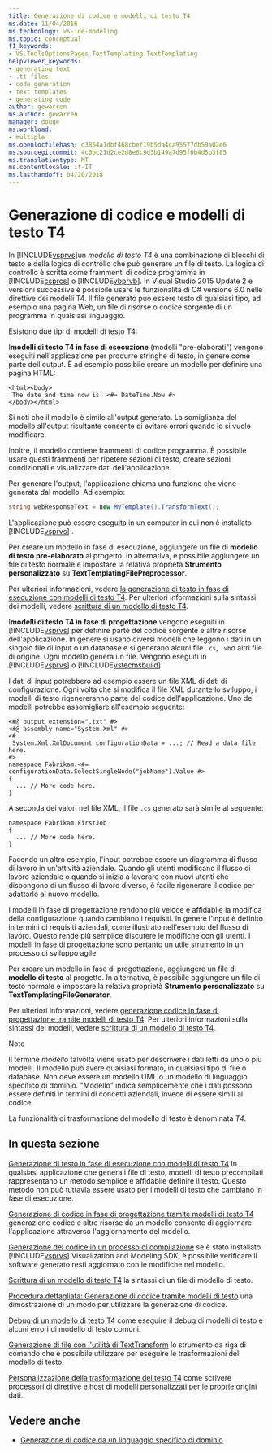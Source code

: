 ```yaml
---
title: Generazione di codice e modelli di testo T4
ms.date: 11/04/2016
ms.technology: vs-ide-modeling
ms.topic: conceptual
f1_keywords:
- VS.ToolsOptionsPages.TextTemplating.TextTemplating
helpviewer_keywords:
- generating text
- .tt files
- code generation
- text templates
- generating code
author: gewarren
ms.author: gewarren
manager: douge
ms.workload:
- multiple
ms.openlocfilehash: d3864a1dbf468cbef19b5da4ca95577db59a02e6
ms.sourcegitcommit: 4c0bc21d2ce2d8e6c9d3b149a7d95f0b4d5b3f85
ms.translationtype: MT
ms.contentlocale: it-IT
ms.lasthandoff: 04/20/2018
---
```

# <a name="code-generation-and-t4-text-templates"></a>Generazione di codice e modelli di testo T4
In [!INCLUDE[vsprvs](../code-quality/includes/vsprvs_md.md)]un *modello di testo T4* è una combinazione di blocchi di testo e della logica di controllo che può generare un file di testo. La logica di controllo è scritta come frammenti di codice programma in [!INCLUDE[csprcs](../data-tools/includes/csprcs_md.md)] o [!INCLUDE[vbprvb](../code-quality/includes/vbprvb_md.md)]. In Visual Studio 2015 Update 2 e versioni successive è possibile usare le funzionalità di C# versione 6.0 nelle direttive dei modelli T4. Il file generato può essere testo di qualsiasi tipo, ad esempio una pagina Web, un file di risorse o codice sorgente di un programma in qualsiasi linguaggio.

 Esistono due tipi di modelli di testo T4:

 I**modelli di testo T4 in fase di esecuzione** (modelli "pre-elaborati") vengono eseguiti nell'applicazione per produrre stringhe di testo, in genere come parte dell'output.
È ad esempio possibile creare un modello per definire una pagina HTML:

```
<html><body>
 The date and time now is: <#= DateTime.Now #>
</body></html>
```

 Si noti che il modello è simile all'output generato. La somiglianza del modello all'output risultante consente di evitare errori quando lo si vuole modificare.

 Inoltre, il modello contiene frammenti di codice programma. È possibile usare questi frammenti per ripetere sezioni di testo, creare sezioni condizionali e visualizzare dati dell'applicazione.

 Per generare l'output, l'applicazione chiama una funzione che viene generata dal modello. Ad esempio:

```csharp
string webResponseText = new MyTemplate().TransformText();

```

 L'applicazione può essere eseguita in un computer in cui non è installato [!INCLUDE[vsprvs](../code-quality/includes/vsprvs_md.md)] .

 Per creare un modello in fase di esecuzione, aggiungere un file di **modello di testo pre-elaborato** al progetto. In alternativa, è possibile aggiungere un file di testo normale e impostare la relativa proprietà **Strumento personalizzato** su **TextTemplatingFilePreprocessor**.

 Per ulteriori informazioni, vedere [la generazione di testo in fase di esecuzione con modelli di testo T4](../modeling/run-time-text-generation-with-t4-text-templates.md). Per ulteriori informazioni sulla sintassi dei modelli, vedere [scrittura di un modello di testo T4](../modeling/writing-a-t4-text-template.md).

 I**modelli di testo T4 in fase di progettazione** vengono eseguiti in [!INCLUDE[vsprvs](../code-quality/includes/vsprvs_md.md)] per definire parte del codice sorgente e altre risorse dell'applicazione.
In genere si usano diversi modelli che leggono i dati in un singolo file di input o un database e si generano alcuni file `.cs`, `.vb`o altri file di origine. Ogni modello genera un file. Vengono eseguiti in [!INCLUDE[vsprvs](../code-quality/includes/vsprvs_md.md)] o [!INCLUDE[vstecmsbuild](../extensibility/internals/includes/vstecmsbuild_md.md)].

 I dati di input potrebbero ad esempio essere un file XML di dati di configurazione. Ogni volta che si modifica il file XML durante lo sviluppo, i modelli di testo rigenereranno parte del codice dell'applicazione. Uno dei modelli potrebbe assomigliare all'esempio seguente:

```
<#@ output extension=".txt" #>
<#@ assembly name="System.Xml" #>
<#
 System.Xml.XmlDocument configurationData = ...; // Read a data file here.
#>
namespace Fabrikam.<#= configurationData.SelectSingleNode("jobName").Value #>
{
  ... // More code here.
}

```

 A seconda dei valori nel file XML, il file `.cs` generato sarà simile al seguente:

```
namespace Fabrikam.FirstJob
{
  ... // More code here.
}
```

 Facendo un altro esempio, l'input potrebbe essere un diagramma di flusso di lavoro in un'attività aziendale. Quando gli utenti modificano il flusso di lavoro aziendale o quando si inizia a lavorare con nuovi utenti che dispongono di un flusso di lavoro diverso, è facile rigenerare il codice per adattarlo al nuovo modello.

 I modelli in fase di progettazione rendono più veloce e affidabile la modifica della configurazione quando cambiano i requisiti. In genere l'input è definito in termini di requisiti aziendali, come illustrato nell'esempio del flusso di lavoro. Questo rende più semplice discutere le modifiche con gli utenti. I modelli in fase di progettazione sono pertanto un utile strumento in un processo di sviluppo agile.

 Per creare un modello in fase di progettazione, aggiungere un file di **modello di testo** al progetto. In alternativa, è possibile aggiungere un file di testo normale e impostare la relativa proprietà **Strumento personalizzato** su **TextTemplatingFileGenerator**.

 Per ulteriori informazioni, vedere [generazione codice in fase di progettazione tramite modelli di testo T4](../modeling/design-time-code-generation-by-using-t4-text-templates.md). Per ulteriori informazioni sulla sintassi dei modelli, vedere [scrittura di un modello di testo T4](../modeling/writing-a-t4-text-template.md).

> [!NOTE]
>  Il termine *modello* talvolta viene usato per descrivere i dati letti da uno o più modelli. Il modello può avere qualsiasi formato, in qualsiasi tipo di file o database. Non deve essere un modello UML o un modello di linguaggio specifico di dominio. "Modello" indica semplicemente che i dati possono essere definiti in termini di concetti aziendali, invece di essere simili al codice.

 La funzionalità di trasformazione del modello di testo è denominata *T4*.

## <a name="in-this-section"></a>In questa sezione
 [Generazione di testo in fase di esecuzione con modelli di testo T4](../modeling/run-time-text-generation-with-t4-text-templates.md) In qualsiasi applicazione che genera i file di testo, modelli di testo precompilati rappresentano un metodo semplice e affidabile definire il testo. Questo metodo non può tuttavia essere usato per i modelli di testo che cambiano in fase di esecuzione.

 [Generazione di codice in fase di progettazione tramite modelli di testo T4](../modeling/design-time-code-generation-by-using-t4-text-templates.md) generazione codice e altre risorse da un modello consente di aggiornare l'applicazione attraverso l'aggiornamento del modello.

 [Generazione del codice in un processo di compilazione](../modeling/code-generation-in-a-build-process.md) se è stato installato [!INCLUDE[vsprvs](../code-quality/includes/vsprvs_md.md)] Visualization and Modeling SDK, è possibile verificare il software generato resti aggiornato con le modifiche nel modello.

 [Scrittura di un modello di testo T4](../modeling/writing-a-t4-text-template.md) la sintassi di un file di modello di testo.

 [Procedura dettagliata: Generazione di codice tramite modelli di testo](../modeling/walkthrough-generating-code-by-using-text-templates.md) una dimostrazione di un modo per utilizzare la generazione di codice.

 [Debug di un modello di testo T4](../modeling/debugging-a-t4-text-template.md) come eseguire il debug di modelli di testo e alcuni errori di modello di testo comuni.

 [Generazione di file con l'utilità di TextTransform](../modeling/generating-files-with-the-texttransform-utility.md) lo strumento da riga di comando che è possibile utilizzare per eseguire le trasformazioni del modello di testo.

 [Personalizzazione della trasformazione del testo T4](../modeling/customizing-t4-text-transformation.md) come scrivere processori di direttive e host di modelli personalizzati per le proprie origini dati.

## <a name="see-also"></a>Vedere anche

- [Generazione di codice da un linguaggio specifico di dominio](../modeling/generating-code-from-a-domain-specific-language.md)